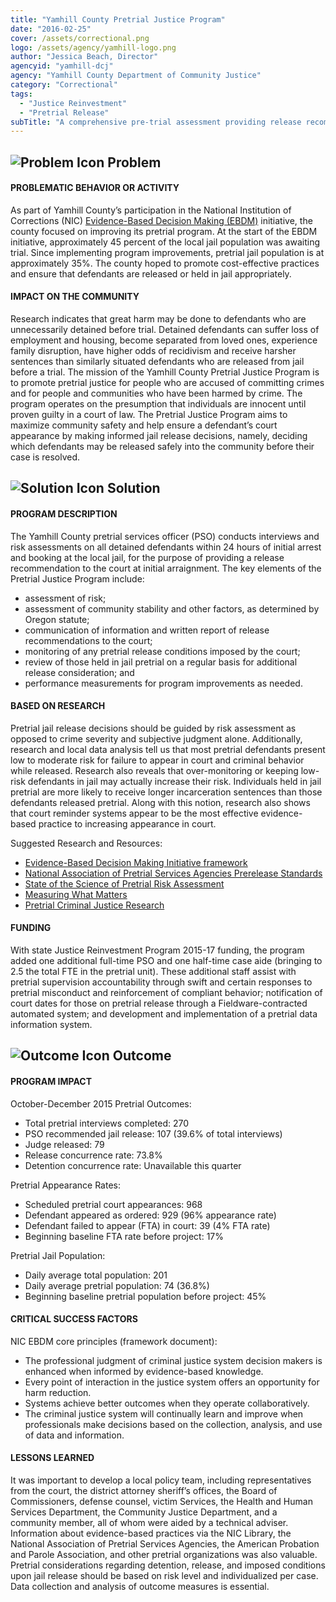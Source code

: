 ```yaml
---
title: "Yamhill County Pretrial Justice Program"
date: "2016-02-25"
cover: /assets/correctional.png
logo: /assets/agency/yamhill-logo.png
author: "Jessica Beach, Director"
agencyid: "yamhill-dcj"
agency: "Yamhill County Department of Community Justice"
category: "Correctional"
tags:
  - "Justice Reinvestment"
  - "Pretrial Release"
subTitle: "A comprehensive pre-trial assessment providing release recommendations shows a promising trend of contributing to a reduction of FTAs and daily jail population."
---
```


## ![Problem Icon](https://github.com/google/material-design-icons/raw/master/alert/1x_web/ic_error_outline_black_48dp.png "Problem") Problem

#### PROBLEMATIC BEHAVIOR OR ACTIVITY

As part of Yamhill County’s participation in the National Institution of Corrections (NIC) [Evidence-Based Decision Making (EBDM)](https://info.nicic.gov/ebdm/) initiative, the county focused on improving its pretrial program. At the start of the EBDM initiative, approximately 45 percent of the local jail population was awaiting trial. Since implementing program improvements, pretrial jail population is at approximately 35%. The county hoped to promote cost-effective practices and ensure that defendants are released or held in jail appropriately.

#### IMPACT ON THE COMMUNITY

Research indicates that great harm may be done to defendants who are unnecessarily detained before trial. Detained defendants can suffer loss of employment and housing, become separated from loved ones, experience family disruption, have higher odds of recidivism and receive harsher sentences than similarly situated defendants who are released from jail before a trial. The mission of the Yamhill County Pretrial Justice Program is to promote pretrial justice for people who are accused of committing crimes and for people and communities who have been harmed by crime. The program operates on the presumption that individuals are innocent until proven guilty in a court of law. The Pretrial Justice Program aims to maximize community safety and help ensure a defendant’s court appearance by making informed jail release decisions, namely, deciding which defendants may be released safely into the community before their case is resolved.

## ![Solution Icon](https://github.com/google/material-design-icons/raw/master/action/1x_web/ic_lightbulb_outline_black_48dp.png "Solution") Solution

#### PROGRAM DESCRIPTION

The Yamhill County pretrial services officer (PSO) conducts interviews and risk assessments on all detained defendants within 24 hours of initial arrest and booking at the local jail, for the purpose of providing a release recommendation to the court at initial arraignment. The key elements of the Pretrial Justice Program include:

- assessment of risk;
- assessment of community stability and other factors, as determined by Oregon statute;
- communication of information and written report of release recommendations to the court;
- monitoring of any pretrial release conditions imposed by the court;
- review of those held in jail pretrial on a regular basis for additional release consideration; and
- performance measurements for program improvements as needed.

#### BASED ON RESEARCH

Pretrial jail release decisions should be guided by risk assessment as opposed to crime severity and subjective judgment alone. Additionally, research and local data analysis tell us that most pretrial defendants present low to moderate risk for failure to appear in court and criminal behavior while released. Research also reveals that over-monitoring or keeping low-risk defendants in jail may actually increase their risk. Individuals held in jail pretrial are more likely to receive longer incarceration sentences than those defendants released pretrial. Along with this notion, research also shows that court reminder systems appear to be the most effective evidence-based practice to increasing appearance in court.

Suggested Research and Resources:

- [Evidence-Based Decision Making Initiative framework](https://info.nicic.gov/ebdm/)
- [National Association of Pretrial Services Agencies Prerelease Standards](https://drive.google.com/file/d/0B1YIoljVNUF5NmJkY0wzRHR1Tmc/view)
- [State of the Science of Pretrial Risk Assessment](https://www.bja.gov/publications/pji_pretrialriskassessment.pdf)
- [Measuring What Matters](https://s3.amazonaws.com/static.nicic.gov/Library/025172.pdf)
- [Pretrial Criminal Justice Research](https://www.arnoldfoundation.org/wp-content/uploads/2014/02/LJAF-Pretrial-CJ-Research-brief_FNL.pdf)

#### FUNDING

With state Justice Reinvestment Program 2015-17 funding, the program added one additional full-time PSO and one half-time case aide (bringing to 2.5 the total FTE in the pretrial unit). These additional staff assist with pretrial supervision accountability through swift and certain responses to pretrial misconduct and reinforcement of compliant behavior; notification of court dates for those on pretrial release through a Fieldware-contracted automated system; and development and implementation of a pretrial data information system.

## ![Outcome Icon](https://github.com/google/material-design-icons/raw/master/action/1x_web/ic_view_list_black_48dp.png "Outcome") Outcome

#### PROGRAM IMPACT

October-December 2015 Pretrial Outcomes:

- Total pretrial interviews completed: 270
- PSO recommended jail release: 107 (39.6% of total interviews)
- Judge released: 79
- Release concurrence rate: 73.8%
- Detention concurrence rate: Unavailable this quarter

Pretrial Appearance Rates:

- Scheduled pretrial court appearances: 968
- Defendant appeared as ordered: 929 (96% appearance rate)
- Defendant failed to appear (FTA) in court: 39 (4% FTA rate)
- Beginning baseline FTA rate before project: 17%

Pretrial Jail Population:

- Daily average total population: 201
- Daily average pretrial population: 74 (36.8%)
- Beginning baseline pretrial population before project: 45%

#### CRITICAL SUCCESS FACTORS

NIC EBDM core principles (framework document):

- The professional judgment of criminal justice system decision makers is enhanced when informed by evidence-based knowledge.
- Every point of interaction in the justice system offers an opportunity for harm reduction.
- Systems achieve better outcomes when they operate collaboratively.
- The criminal justice system will continually learn and improve when professionals make decisions based on the collection, analysis, and use of data and information.

#### LESSONS LEARNED

It was important to develop a local policy team, including representatives from the court, the district attorney sheriff’s offices, the Board of Commissioners, defense counsel, victim Services, the Health and Human Services Department, the Community Justice Department, and a community member, all of whom were aided by a technical adviser. Information about evidence-based practices via the NIC Library, the National Association of Pretrial Services Agencies, the American Probation and Parole Association, and other pretrial organizations was also valuable. Pretrial considerations regarding detention, release, and imposed conditions upon jail release should be based on risk level and individualized per case. Data collection and analysis of outcome measures is essential.

